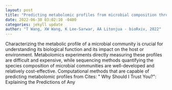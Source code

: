 ```yaml
--- 
layout: post 
title: "Predicting metabolomic profiles from microbial composition through neural ordinary differential equations" 
date: 2022-06-30 03:02:10 -0400 
categories: jekyll update 
author: "T Wang, XW Wang, K Lee-Sarwar, AA Litonjua - bioRxiv, 2022" 
--- 
```

Characterizing the metabolic profile of a microbial community is crucial for understanding its biological function and its impact on the host or environment. Metabolomics experiments directly measuring these profiles are difficult and expensive, while sequencing methods quantifying the species composition of microbial communities are well-developed and relatively cost-effective. Computational methods that are capable of predicting metabolomic profiles from Cites: " Why Should I Trust You?": Explaining the Predictions of Any